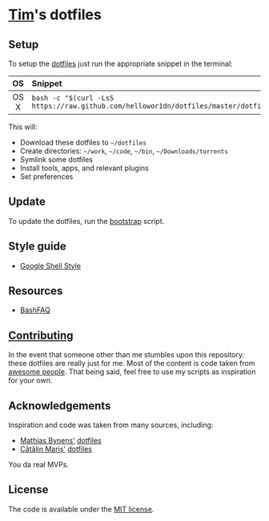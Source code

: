 [Tim](https://github.com/hellowor1dn)'s dotfiles
=====

## Setup

To setup the [dotfiles](dotfiles) just run the appropriate snippet in the terminal:

| OS | Snippet |
|:---:|:---|
| OS X | ```bash -c "$(curl -LsS https://raw.github.com/hellowor1dn/dotfiles/master/dotfiles)"``` |

This will:

* Download these dotfiles to `~/dotfiles`
* Create directories: `~/work`, `~/code`, `~/bin`, `~/Downloads/torrents`
* Symlink some dotfiles
* Install tools, apps, and relevant plugins
* Set preferences

## Update

To update the dotfiles, run the [bootstrap](script/bootstrap) script.

## Style guide

* [Google Shell Style](https://google-styleguide.googlecode.com/svn/trunk/shell.xml)

## Resources

* [BashFAQ](http://mywiki.wooledge.org/BashFAQ)

## [Contributing](CONTRIBUTING.md)

In the event that someone other than me stumbles upon this repository: these
dotfiles are really just for me. Most of the content is code taken from
[awesome people](https://github.com/hellowor1dn/dotfiles#Acknowledgements).
That being said, feel free to use my scripts as inspiration for your own.

## Acknowledgements

Inspiration and code was taken from many sources, including:

* [Mathias Bynens'](https://github.com/mathiasbynens)
  [dotfiles](https://github.com/mathiasbynens/dotfiles)
* [Cătălin Mariș'](https://github.com/alrra)
  [dotfiles](https://github.com/alrra/dotfiles)

You da real MVPs.

## License

The code is available under the [MIT license](LICENSE.md).
